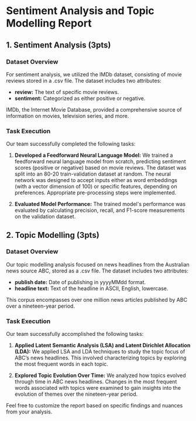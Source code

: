 # Sentiment Analysis and Topic Modelling Report

## 1. Sentiment Analysis (3pts)

### Dataset Overview
For sentiment analysis, we utilized the IMDb dataset, consisting of movie reviews stored in a .csv file. The dataset includes two attributes:

- **review:** The text of specific movie reviews.
- **sentiment:** Categorized as either positive or negative.

IMDb, the Internet Movie Database, provided a comprehensive source of information on movies, television series, and more.

### Task Execution
Our team successfully completed the following tasks:

1. **Developed a Feedforward Neural Language Model:** We trained a feedforward neural language model from scratch, predicting sentiment scores (positive or negative) based on movie reviews. The dataset was split into an 80-20 train-validation dataset at random. The neural network was designed to accept inputs either as word embeddings (with a vector dimension of 100) or specific features, depending on preferences. Appropriate pre-processing steps were implemented.

2. **Evaluated Model Performance:** The trained model's performance was evaluated by calculating precision, recall, and F1-score measurements on the validation dataset.

## 2. Topic Modelling (3pts)

### Dataset Overview
Our topic modelling analysis focused on news headlines from the Australian news source ABC, stored as a .csv file. The dataset includes two attributes:

- **publish date:** Date of publishing in yyyyMMdd format.
- **headline text:** Text of the headline in ASCII, English, lowercase.

This corpus encompasses over one million news articles published by ABC over a nineteen-year period.

### Task Execution
Our team successfully accomplished the following tasks:

1. **Applied Latent Semantic Analysis (LSA) and Latent Dirichlet Allocation (LDA):** We applied LSA and LDA techniques to study the topic focus of ABC’s news headlines. This involved characterizing topics by exploring the most frequent words in each topic.

2. **Explored Topic Evolution Over Time:** We analyzed how topics evolved through time in ABC news headlines. Changes in the most frequent words associated with topics were examined to gain insights into the evolution of themes over the nineteen-year period.

Feel free to customize the report based on specific findings and nuances from your analysis.
